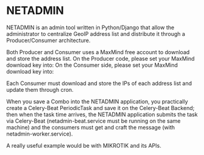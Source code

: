 # NETADMIN

NETADMIN is an admin tool written in Python/Django that allow the administrator to centralize GeoIP address list and distribute it through a Producer/Consumer architecture.

Both Producer and Consumer uses a MaxMind free account to download and store the address list.
On the Producer code, please set your MaxMind download key into: 
On the Consumer side, please set your MaxMind download key into:

Each Consumer must download and store the IPs of each address list and update them through cron.

When you save a Combo into the NETADMIN application, you practically create a Celery-Beat PeriodicTask and save it on the Celery-Beat Backend; then when the task time arrives, the NETADMIN application submits the task via Celery-Beat (netadmin-beat.service must be running on the same machine) and the consumers must get and craft the message (with netadmin-worker.service).

A really useful example would be with MIKROTIK and its APIs.
